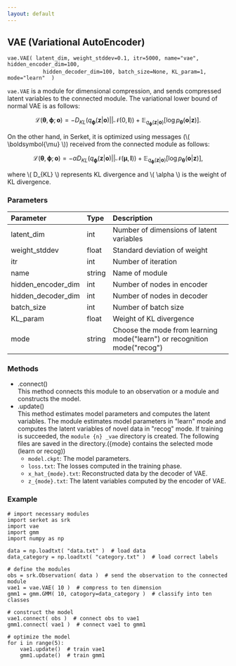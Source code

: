 ```yaml
---
layout: default
---
```

## VAE (Variational AutoEncoder)

```
vae.VAE( latent_dim, weight_stddev=0.1, itr=5000, name="vae", hidden_encoder_dim=100,
      　　  hidden_decoder_dim=100, batch_size=None, KL_param=1, mode="learn"  )
```

`vae.VAE` is a module for dimensional compression, and sends compressed latent variables to the connected module.
The variational lower bound of normal VAE is as follows:

$$
\mathcal{L}(\boldsymbol{\theta},\boldsymbol{\phi};\boldsymbol{o})=-D_{KL}(q_{\boldsymbol{\phi}}(\boldsymbol{z}|\boldsymbol{o})||\mathcal{N}(0,\boldsymbol{I}))+\mathbb{E}_{q_{\boldsymbol{\phi}}(\boldsymbol{z}|\boldsymbol{o})}[\log{p_{\boldsymbol{\theta}}(\boldsymbol{o}|\boldsymbol{z})}].
$$

On the other hand, in Serket, it is optimized using messages (\\( \boldsymbol{\mu} \\)) received from the connected module as follows:

$$
\mathcal{L}(\boldsymbol{\theta},\boldsymbol{\phi};\boldsymbol{o})=- \alpha D_{KL}(q_{\boldsymbol{\phi}}(\boldsymbol{z}|\boldsymbol{o})||\mathcal{N}(\boldsymbol{\mu},\boldsymbol{I}))+\mathbb{E}_{q_{\boldsymbol{\phi}}(\boldsymbol{z}|\boldsymbol{o})}[\log{p_{\boldsymbol{\theta}}(\boldsymbol{o}|\boldsymbol{z})}],
$$

where \\( D_{KL} \\) represents KL divergence and \\( \alpha \\) is the weight of KL divergence.

### Parameters

| Parameter | Type | Description |
|:----------|:-----|:------------|
| latent_dim | int | Number of dimensions of latent variables |
| weight_stddev | float | Standard deviation of weight |
| itr       | int | Number of iteration |
| name      | string | Name of module |
| hidden_encoder_dim | int | Number of nodes in encoder |
| hidden_decoder_dim | int | Number of nodes in decoder |
| batch_size | int | Number of batch size |
| KL_param  | float | Weight of KL divergence |
| mode      | string | Choose the mode from learning mode("learn") or recognition mode("recog") |


### Methods

- .connect()  
This method connects this module to an observation or a module and constructs the model.
- .update()  
This method estimates model parameters and computes the latent variables.
The module estimates model parameters in "learn" mode and computes the latent variables of novel data in "recog" mode.
If training is succeeded, the `module {n} _vae` directory is created.
The following files are saved in the directory.({mode} contains the selected mode (learn or recog))
    - `model.ckpt`: The model parameters.
    - `loss.txt`: The losses computed in the training phase.
    - `x_hat_{mode}.txt`: Reconstructed data by the decoder of VAE.
    - `z_{mode}.txt`: The latent variables computed by the encoder of VAE.  


### Example

```
# import necessary modules
import serket as srk
import vae
import gmm
import numpy as np

data = np.loadtxt( "data.txt" )  # load data
data_category = np.loadtxt( "category.txt" )  # load correct labels

# define the modules
obs = srk.Observation( data )  # send the observation to the connected module
vae1 = vae.VAE( 10 )  # compress to ten dimension
gmm1 = gmm.GMM( 10, catogory=data_category )  # classify into ten classes

# construct the model
vae1.connect( obs )  # connect obs to vae1
gmm1.connect( vae1 )  # connect vae1 to gmm1

# optimize the model
for i in range(5):
    vae1.update()  # train vae1
    gmm1.update()  # train gmm1
```
